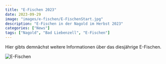 ```yaml
---
title: "E-Fischen 2023"
date: 2023-09-29
image: "images/e-fischen/E-FischenStart.jpg"
description: "E-Fischen in der Nagold im Herbst 2023"
categories: ["News"]
tags: ["Nagold", "Bad Liebenzell", "E-Fischen"]
---
```




Hier gibts demnächst weitere Informationen über das diesjährige E-Fischen.

![E-Fischen](/images/e-fischen/E-FischenStart.jpg)




